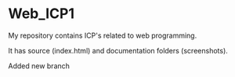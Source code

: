 # Web_ICP1

My repository contains ICP's related to web programming.

It has source (index.html) and documentation folders (screenshots).

Added new branch
